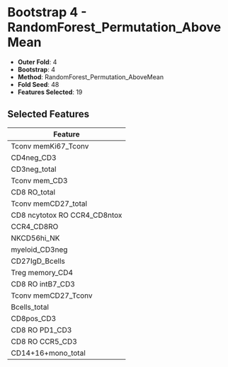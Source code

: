 # Bootstrap 4 - RandomForest_Permutation_AboveMean

- **Outer Fold**: 4
- **Bootstrap**: 4
- **Method**: RandomForest_Permutation_AboveMean
- **Fold Seed**: 48
- **Features Selected**: 19

## Selected Features

| Feature |
|---------|
| Tconv memKi67_Tconv |
| CD4neg_CD3 |
| CD3neg_total |
| Tconv mem_CD3 |
| CD8 RO_total |
| Tconv memCD27_total |
| CD8 ncytotox RO CCR4_CD8ntox |
| CCR4_CD8RO |
| NKCD56hi_NK |
| myeloid_CD3neg |
| CD27IgD_Bcells |
| Treg memory_CD4 |
| CD8 RO intB7_CD3 |
| Tconv memCD27_Tconv |
| Bcells_total |
| CD8pos_CD3 |
| CD8 RO PD1_CD3 |
| CD8 RO CCR5_CD3 |
| CD14+16+mono_total |

